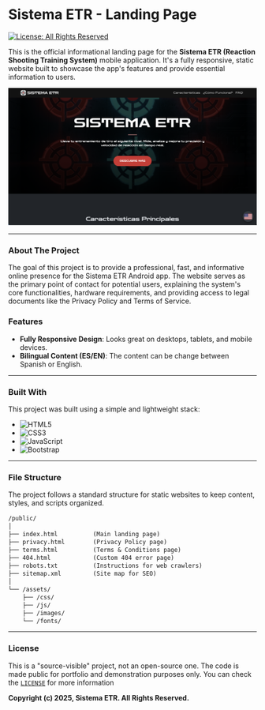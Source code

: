 # Sistema ETR - Landing Page

[![License: All Rights Reserved](https://img.shields.io/badge/License-All_Rights_Reserved-red.svg?style=for-the-badge)](LICENSE)

This is the official informational landing page for the **Sistema ETR (Reaction Shooting Training System)** mobile application. It's a fully responsive, static website built to showcase the app's features and provide essential information to users.

![Sistema ETR Website Screenshot](images/screenshot.png)

---

### About The Project

The goal of this project is to provide a professional, fast, and informative online presence for the Sistema ETR Android app. The website serves as the primary point of contact for potential users, explaining the system's core functionalities, hardware requirements, and providing access to legal documents like the Privacy Policy and Terms of Service.

### Features

* **Fully Responsive Design**: Looks great on desktops, tablets, and mobile devices.
* **Bilingual Content (ES/EN)**: The content can be change between Spanish or English.

---

### Built With

This project was built using a simple and lightweight stack:

* ![HTML5](https://img.shields.io/badge/html5-%23E34F26.svg?style=for-the-badge&logo=html5&logoColor=white)
* ![CSS3](https://img.shields.io/badge/css3-%231572B6.svg?style=for-the-badge&logo=css3&logoColor=white)
* ![JavaScript](https://img.shields.io/badge/javascript-%23323330.svg?style=for-the-badge&logo=javascript&logoColor=%23F7DF1E)
* ![Bootstrap](https://img.shields.io/badge/bootstrap-%238511FA.svg?style=for-the-badge&logo=bootstrap&logoColor=white)

---

### File Structure

The project follows a standard structure for static websites to keep content, styles, and scripts organized.

```
/public/
│
├── index.html          (Main landing page)
├── privacy.html        (Privacy Policy page)
├── terms.html          (Terms & Conditions page)
├── 404.html            (Custom 404 error page)
├── robots.txt          (Instructions for web crawlers)
├── sitemap.xml         (Site map for SEO)
│
└── /assets/
    ├── /css/
    ├── /js/
    ├── /images/
    └── /fonts/
```

---

### License

This is a "source-visible" project, not an open-source one. The code is made public for portfolio and demonstration purposes only. You can check the [`LICENSE`](LICENSE) for more information

**Copyright (c) 2025, Sistema ETR. All Rights Reserved.**